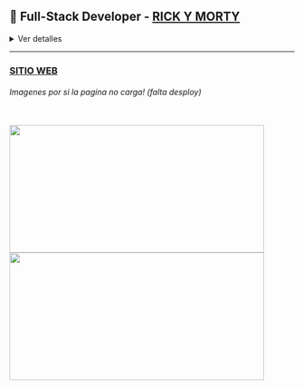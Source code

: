## 🧪 Full-Stack Developer - [RICK Y MORTY](https://rick-y-morty-tomas-di-bacco.vercel.app/)


<details>
<summary>Ver detalles</summary>
 
</br>

>  ##### Proyecto individual
>  
>  *Es una aplicación de página única, basada en la api de rick y morty "The Rick and Morty API" con el fin de repasar los conocimientos aprendidos en el Bootcamp realizando diferentes funcionalidades.*
>
> +  **Desarrollo del BackEnd con Javascript, consumiendo datos desde una API, manejo de sistema CRUD y modelado de la base de datos con Node.Js y PostgreSQL.**
> +  **Desarrollo del FrontEnd con Javascript, modelado y creación de componentes responsive en React utilizando Redux.**

</details>

---

### [SITIO WEB](https://rick-y-morty-tomas-di-bacco.vercel.app/)

###### *Imagenes por si la pagina no carga! (falta desploy)*

</br>

<a href="https://rick-y-morty-tomas-di-bacco.vercel.app/" rel="noopener noreferrer" target="_blank">
   <img  width="450" height="225" src="https://github.com/Tdibacco17/Rick-y-Morty/blob/main/Imagenes/captura%20rick.png">
</a>

<a href="https://rick-y-morty-tomas-di-bacco.vercel.app/" rel="noopener noreferrer" target="_blank">
   <img width="450" height="225" src="https://github.com/Tdibacco17/Rick-y-Morty/blob/main/Imagenes/captura%20rick%202.png">
</a>
